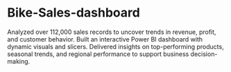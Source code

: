 # Bike-Sales-dashboard
Analyzed over 112,000 sales records to uncover trends in revenue, profit, and customer behavior. Built an interactive Power BI dashboard with dynamic visuals and slicers. Delivered insights on top-performing products, seasonal trends, and regional performance to support business decision-making.

